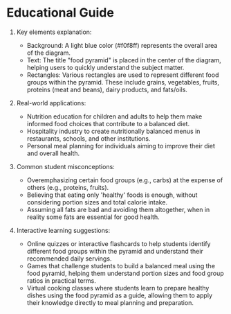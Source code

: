 # Educational Guide
1. Key elements explanation:
   - Background: A light blue color (#f0f8ff) represents the overall area of the diagram.
   - Text: The title "food pyramid" is placed in the center of the diagram, helping users to quickly understand the subject matter.
   - Rectangles: Various rectangles are used to represent different food groups within the pyramid. These include grains, vegetables, fruits, proteins (meat and beans), dairy products, and fats/oils.

2. Real-world applications:
   - Nutrition education for children and adults to help them make informed food choices that contribute to a balanced diet.
   - Hospitality industry to create nutritionally balanced menus in restaurants, schools, and other institutions.
   - Personal meal planning for individuals aiming to improve their diet and overall health.

3. Common student misconceptions:
   - Overemphasizing certain food groups (e.g., carbs) at the expense of others (e.g., proteins, fruits).
   - Believing that eating only 'healthy' foods is enough, without considering portion sizes and total calorie intake.
   - Assuming all fats are bad and avoiding them altogether, when in reality some fats are essential for good health.

4. Interactive learning suggestions:
   - Online quizzes or interactive flashcards to help students identify different food groups within the pyramid and understand their recommended daily servings.
   - Games that challenge students to build a balanced meal using the food pyramid, helping them understand portion sizes and food group ratios in practical terms.
   - Virtual cooking classes where students learn to prepare healthy dishes using the food pyramid as a guide, allowing them to apply their knowledge directly to meal planning and preparation.